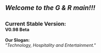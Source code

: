 *Welcome to the G & R main!!!*
-
<sup>Current Stable Version:  
<sub>V0.98 Beta
-
**Our Slogan:**  
*"Technology, Hospitality and Entertainment."*
